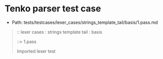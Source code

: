 # Tenko parser test case

- Path: tests/testcases/lexer_cases/strings_template_tail/basis/1.pass.md

> :: lexer cases : strings template tail : basis
>
> ::> 1.pass
>
> Imported lexer test
>
> <template tail> simple tests

## PASS

## Input

`````js
`${"-->"}`
;
`${"-->"}some content`
;
`${"-->"}var`
;
`${"-->"}x / y`
`````

## Output

_Note: the whole output block is auto-generated. Manual changes will be overwritten!_

Below follow outputs in four parsing modes: sloppy mode, strict mode script goal, module goal, web compat mode (always sloppy).

Note that the output parts are auto-generated by the test runner to reflect actual result.

### Sloppy mode

Parsed with script goal and as if the code did not start with strict mode header.

`````
ast: {
  type: 'Program',
  loc:{start:{line:1,column:0},end:{line:7,column:15},source:''},
  body: [
    {
      type: 'ExpressionStatement',
      loc:{start:{line:1,column:0},end:{line:2,column:1},source:''},
      expression: {
        type: 'TemplateLiteral',
        loc:{start:{line:1,column:0},end:{line:1,column:10},source:''},
        expressions: [
          {
            type: 'Literal',
            loc:{start:{line:1,column:3},end:{line:1,column:8},source:''},
            value: '-->',
            raw: '"-->"'
          }
        ],
        quasis: [
          {
            type: 'TemplateElement',
            loc:{start:{line:1,column:1},end:{line:1,column:1},source:''},
            tail: false,
            value: { raw: '', cooked: '' }
          },
          {
            type: 'TemplateElement',
            loc:{start:{line:1,column:9},end:{line:1,column:9},source:''},
            tail: true,
            value: { raw: '', cooked: '' }
          }
        ]
      }
    },
    {
      type: 'ExpressionStatement',
      loc:{start:{line:3,column:0},end:{line:4,column:1},source:''},
      expression: {
        type: 'TemplateLiteral',
        loc:{start:{line:3,column:0},end:{line:3,column:22},source:''},
        expressions: [
          {
            type: 'Literal',
            loc:{start:{line:3,column:3},end:{line:3,column:8},source:''},
            value: '-->',
            raw: '"-->"'
          }
        ],
        quasis: [
          {
            type: 'TemplateElement',
            loc:{start:{line:3,column:1},end:{line:3,column:1},source:''},
            tail: false,
            value: { raw: '', cooked: '' }
          },
          {
            type: 'TemplateElement',
            loc:{start:{line:3,column:9},end:{line:3,column:21},source:''},
            tail: true,
            value: { raw: 'some content', cooked: 'some content' }
          }
        ]
      }
    },
    {
      type: 'ExpressionStatement',
      loc:{start:{line:5,column:0},end:{line:6,column:1},source:''},
      expression: {
        type: 'TemplateLiteral',
        loc:{start:{line:5,column:0},end:{line:5,column:13},source:''},
        expressions: [
          {
            type: 'Literal',
            loc:{start:{line:5,column:3},end:{line:5,column:8},source:''},
            value: '-->',
            raw: '"-->"'
          }
        ],
        quasis: [
          {
            type: 'TemplateElement',
            loc:{start:{line:5,column:1},end:{line:5,column:1},source:''},
            tail: false,
            value: { raw: '', cooked: '' }
          },
          {
            type: 'TemplateElement',
            loc:{start:{line:5,column:9},end:{line:5,column:12},source:''},
            tail: true,
            value: { raw: 'var', cooked: 'var' }
          }
        ]
      }
    },
    {
      type: 'ExpressionStatement',
      loc:{start:{line:7,column:0},end:{line:7,column:15},source:''},
      expression: {
        type: 'TemplateLiteral',
        loc:{start:{line:7,column:0},end:{line:7,column:15},source:''},
        expressions: [
          {
            type: 'Literal',
            loc:{start:{line:7,column:3},end:{line:7,column:8},source:''},
            value: '-->',
            raw: '"-->"'
          }
        ],
        quasis: [
          {
            type: 'TemplateElement',
            loc:{start:{line:7,column:1},end:{line:7,column:1},source:''},
            tail: false,
            value: { raw: '', cooked: '' }
          },
          {
            type: 'TemplateElement',
            loc:{start:{line:7,column:9},end:{line:7,column:14},source:''},
            tail: true,
            value: { raw: 'x / y', cooked: 'x / y' }
          }
        ]
      }
    }
  ]
}

tokens (17x):
       TICK_HEAD STRING_DOUBLE TICK_TAIL PUNC_SEMI TICK_HEAD
       STRING_DOUBLE TICK_TAIL PUNC_SEMI TICK_HEAD STRING_DOUBLE
       TICK_TAIL PUNC_SEMI TICK_HEAD STRING_DOUBLE TICK_TAIL ASI
`````

### Strict mode

Parsed with script goal but as if it was starting with `"use strict"` at the top.

_Output same as sloppy mode._

### Module goal

Parsed with the module goal.

_Output same as sloppy mode._

### Web compat mode

Parsed in sloppy script mode but with the web compat flag enabled.

_Output same as sloppy mode._

## AST Printer

Printer output different from input [sloppy][annexb:no]:

````js
`${"-->"}`;
`${"-->"}some content`;
`${"-->"}var`;
`${"-->"}x / y`;
````

Produces same AST
